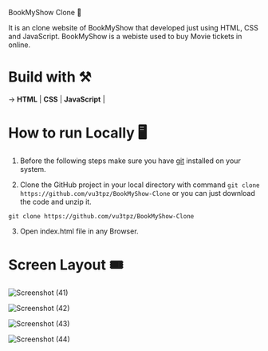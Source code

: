 BookMyShow Clone 🎫

It is an clone website of BookMyShow that developed just using HTML, CSS and JavaScript. BookMyShow is a webiste used to buy Movie tickets in online.

# Build with ⚒️

-> **HTML** | **CSS** | **JavaScript** |

# How to run Locally 🖥️

1. Before the following steps make sure you have [git](https://git-scm.com/downloads) installed on your system.

2. Clone the GitHub project in your local directory with command `git clone https://github.com/vu3tpz/BookMyShow-Clone` or you can just download the code and unzip it.


```
git clone https://github.com/vu3tpz/BookMyShow-Clone
```


3. Open index.html file in any Browser.

# Screen Layout 🎟️

![Screenshot (41)](https://user-images.githubusercontent.com/101320198/192150986-a88e788a-135c-4660-b047-7e699bdbf7b6.png)

![Screenshot (42)](https://user-images.githubusercontent.com/101320198/192151023-586af7b8-1088-401d-948f-53b99d43f930.png)

![Screenshot (43)](https://user-images.githubusercontent.com/101320198/192150619-ec0dea40-841a-4476-8b02-1124f54d4ea4.png)

![Screenshot (44)](https://user-images.githubusercontent.com/101320198/192151026-542ff47d-f0b9-4189-b3b8-a206165c5565.png)

